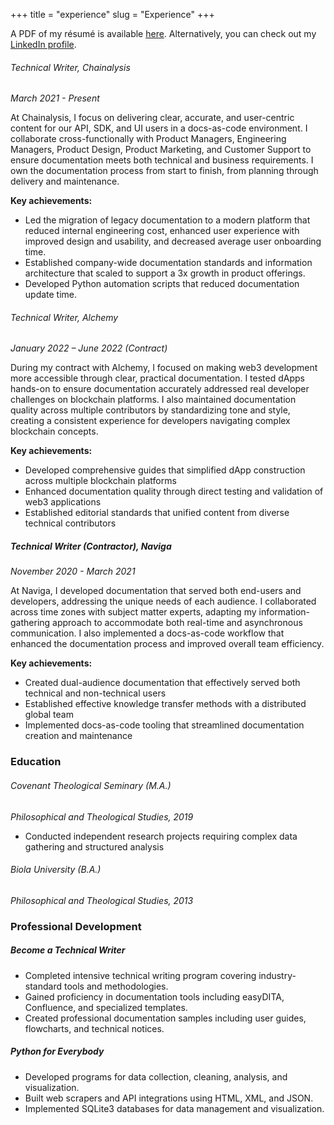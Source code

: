 +++
title = "experience"
slug = "Experience"
+++

A PDF of my résumé is available [here](files/Nathan_Laux-Resume-2025.pdf). Alternatively, you can check out my [LinkedIn profile](https://www.linkedin.com/in/nathanlaux/).


###### Technical Writer, Chainalysis

_March 2021 - Present_

At Chainalysis, I focus on delivering clear, accurate, and user-centric content for our API, SDK, and UI users in a docs-as-code environment. I collaborate cross-functionally with Product Managers, Engineering Managers, Product Design, Product Marketing, and Customer Support to ensure documentation meets both technical and business requirements. I own the documentation process from start to finish, from planning through delivery and maintenance.

**Key achievements:**

- Led the migration of legacy documentation to a modern platform that reduced internal engineering cost, enhanced user experience with improved design and usability, and decreased average user onboarding time.
- Established company-wide documentation standards and information architecture that scaled to support a 3x growth in product offerings.
- Developed Python automation scripts that reduced documentation update time.

###### Technical Writer, Alchemy

_January 2022 – June 2022 (Contract)_

During my contract with Alchemy, I focused on making web3 development more accessible through clear, practical documentation. I tested dApps hands-on to ensure documentation accurately addressed real developer challenges on blockchain platforms. I also maintained documentation quality across multiple contributors by standardizing tone and style, creating a consistent experience for developers navigating complex blockchain concepts.

**Key achievements:**

- Developed comprehensive guides that simplified dApp construction across multiple blockchain platforms
- Enhanced documentation quality through direct testing and validation of web3 applications
- Established editorial standards that unified content from diverse technical contributors

##### Technical Writer (Contractor), Naviga

_November 2020 - March 2021_

At Naviga, I developed documentation that served both end-users and developers, addressing the unique needs of each audience. I collaborated across time zones with subject matter experts, adapting my information-gathering approach to accommodate both real-time and asynchronous communication. I also implemented a docs-as-code workflow that enhanced the documentation process and improved overall team efficiency.

**Key achievements:**

- Created dual-audience documentation that effectively served both technical and non-technical users
- Established effective knowledge transfer methods with a distributed global team
- Implemented docs-as-code tooling that streamlined documentation creation and maintenance


### Education

###### Covenant Theological Seminary (M.A.)

_Philosophical and Theological Studies, 2019_

  + Conducted independent research projects requiring complex data gathering and structured analysis


###### Biola University (B.A.)

_Philosophical and Theological Studies, 2013_

### Professional Development

##### Become a Technical Writer

- Completed intensive technical writing program covering industry-standard tools and methodologies.
- Gained proficiency in documentation tools including easyDITA, Confluence, and specialized templates.
- Created professional documentation samples including user guides, flowcharts, and technical notices.

##### **Python for Everybody**

  + Developed programs for data collection, cleaning, analysis, and visualization.
  + Built web scrapers and API integrations using HTML, XML, and JSON.
  + Implemented SQLite3 databases for data management and visualization.
